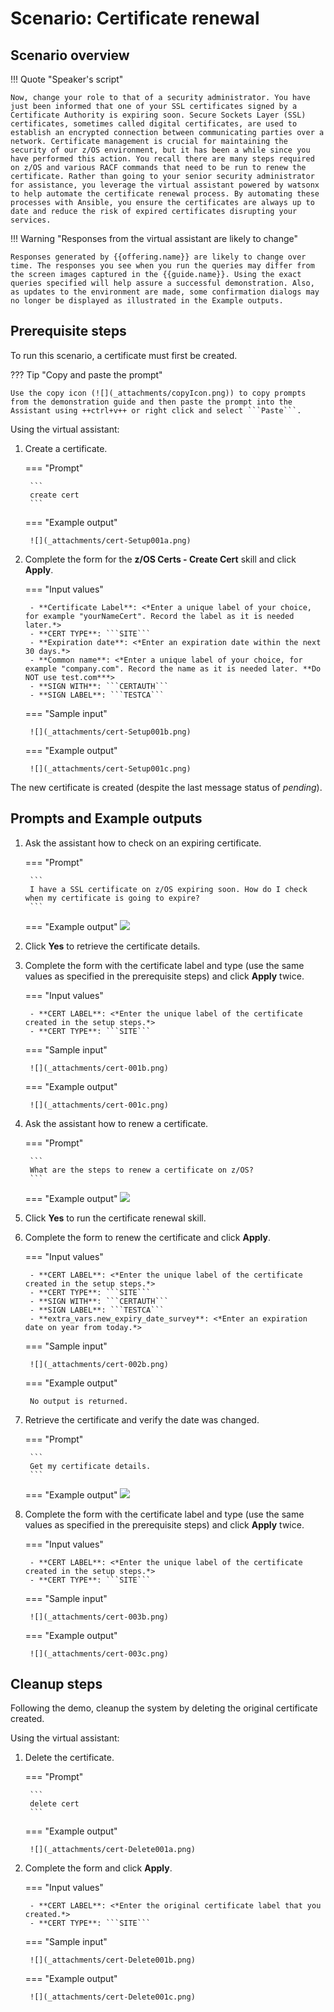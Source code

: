 # Scenario: Certificate renewal 
## Scenario overview

!!! Quote "Speaker's script"

    Now, change your role to that of a security administrator. You have just been informed that one of your SSL certificates signed by a Certificate Authority is expiring soon. Secure Sockets Layer (SSL) certificates, sometimes called digital certificates, are used to establish an encrypted connection between communicating parties over a network. Certificate management is crucial for maintaining the security of our z/OS environment, but it has been a while since you have performed this action. You recall there are many steps required on z/OS and various RACF commands that need to be run to renew the certificate. Rather than going to your senior security administrator for assistance, you leverage the virtual assistant powered by watsonx to help automate the certificate renewal process. By automating these processes with Ansible, you ensure the certificates are always up to date and reduce the risk of expired certificates disrupting your services.

!!! Warning "Responses from the virtual assistant are likely to change"

    Responses generated by {{offering.name}} are likely to change over time. The responses you see when you run the queries may differ from the screen images captured in the {{guide.name}}. Using the exact queries specified will help assure a successful demonstration. Also, as updates to the environment are made, some confirmation dialogs may no longer be displayed as illustrated in the Example outputs.

<div style="page-break-after: always;"></div>

## Prerequisite steps
To run this scenario, a certificate must first be created. 

??? Tip "Copy and paste the prompt"

    Use the copy icon (![](_attachments/copyIcon.png)) to copy prompts from the demonstration guide and then paste the prompt into the Assistant using ++ctrl+v++ or right click and select ```Paste```.

Using the virtual assistant:

1. Create a certificate.
    
    <!--- begin-tab-group --->
    === "Prompt"

        ```
        create cert
        ```

    === "Example output"

        ![](_attachments/cert-Setup001a.png)
    <!--- end-tab-group --->

2. Complete the form for the **z/OS Certs - Create Cert** skill and click **Apply**.
    
    <!--- begin-tab-group --->
    === "Input values"

        - **Certificate Label**: <*Enter a unique label of your choice, for example "yourNameCert". Record the label as it is needed later.*>
        - **CERT TYPE**: ```SITE```
        - **Expiration date**: <*Enter an expiration date within the next 30 days.*>
        - **Common name**: <*Enter a unique label of your choice, for example "company.com". Record the name as it is needed later. **Do NOT use test.com***>
        - **SIGN WITH**: ```CERTAUTH```
        - **SIGN LABEL**: ```TESTCA```   
    === "Sample input"

        ![](_attachments/cert-Setup001b.png)
    === "Example output"
    
        ![](_attachments/cert-Setup001c.png)
    <!--- end-tab-group --->

The new certificate is created (despite the last message status of *pending*).

<div style="page-break-after: always;"></div>

## Prompts and Example outputs

1. Ask the assistant how to check on an expiring certificate.

    <!--- begin-tab-group --->
    === "Prompt"

        ```
        I have a SSL certificate on z/OS expiring soon. How do I check when my certificate is going to expire?
        ```

    === "Example output"
        ![](_attachments/cert-001a.png)
    <!--- end-tab-group --->

2. Click **Yes** to retrieve the certificate details.
3. Complete the form with the certificate label and type (use the same values as specified in the prerequisite steps) and click **Apply** twice.
    
    <!--- begin-tab-group --->
    === "Input values"
   
        - **CERT LABEL**: <*Enter the unique label of the certificate created in the setup steps.*>
        - **CERT TYPE**: ```SITE```
    === "Sample input"

        ![](_attachments/cert-001b.png)
    === "Example output"
    
        ![](_attachments/cert-001c.png)
    <!--- end-tab-group --->

4. Ask the assistant how to renew a certificate.

    <!--- begin-tab-group --->
    === "Prompt"

        ```
        What are the steps to renew a certificate on z/OS?
        ```

    === "Example output"
        ![](_attachments/cert-002a.png)
    <!--- end-tab-group --->

5. Click **Yes** to run the certificate renewal skill.
6. Complete the form to renew the certificate and click **Apply**.

    <!--- begin-tab-group --->
    === "Input values"

        - **CERT LABEL**: <*Enter the unique label of the certificate created in the setup steps.*>           
        - **CERT TYPE**: ```SITE```
        - **SIGN WITH**: ```CERTAUTH```
        - **SIGN LABEL**: ```TESTCA```
        - **extra_vars.new_expiry_date_survey**: <*Enter an expiration date on year from today.*>

    === "Sample input"
    
        ![](_attachments/cert-002b.png)
    === "Example output"

        No output is returned.
    <!--- end-tab-group --->

7. Retrieve the certificate and verify the date was changed.
    
    <!--- begin-tab-group --->
    === "Prompt"

        ```
        Get my certificate details.
        ```

    === "Example output"
        ![](_attachments/cert-003a.png)
    <!--- end-tab-group --->

8. Complete the form with the certificate label and type (use the same values as specified in the prerequisite steps) and click **Apply** twice.
    
    <!--- begin-tab-group --->
    === "Input values"
   
        - **CERT LABEL**: <*Enter the unique label of the certificate created in the setup steps.*>
        - **CERT TYPE**: ```SITE```
    === "Sample input"

        ![](_attachments/cert-003b.png)
    === "Example output"
    
        ![](_attachments/cert-003c.png)
    <!--- end-tab-group --->
<div style="page-break-after: always;"></div>

## Cleanup steps
Following the demo, cleanup the system by deleting the original certificate created.

Using the virtual assistant:

1. Delete the certificate.
    
    <!--- begin-tab-group --->
    === "Prompt"

        ```
        delete cert
        ```

    === "Example output"

        ![](_attachments/cert-Delete001a.png)
    <!--- end-tab-group --->

2. Complete the form and click **Apply**.
    
    <!--- begin-tab-group --->
    === "Input values"

        - **CERT LABEL**: <*Enter the original certificate label that you created.*>
        - **CERT TYPE**: ```SITE```
    === "Sample input"

        ![](_attachments/cert-Delete001b.png)
    === "Example output"
    
        ![](_attachments/cert-Delete001c.png)
    <!--- end-tab-group --->

